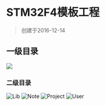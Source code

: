 # STM32F4模板工程
> 创建于2016-12-14   

## 一级目录
![](http://p1.bpimg.com/567571/45349865bf38d576.png)
### 二级目录
![Lib](http://p1.bpimg.com/567571/e57d9b45a44ee734.png)
![Note](http://p1.bpimg.com/567571/5d0b27abb4a00117.png)
![Project](http://p1.bpimg.com/567571/707fd567498cbf99.png)
![User](http://p1.bpimg.com/567571/f59c28d9bebf5596.png)

